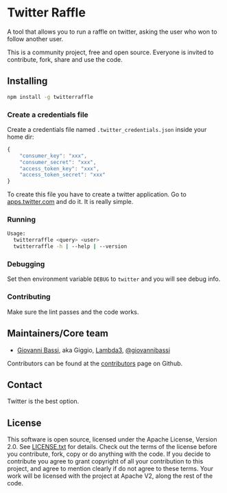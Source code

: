 # Twitter Raffle

A tool that allows you to run a raffle on twitter, asking the user who won to follow another user.

This is a community project, free and open source. Everyone is invited to contribute, fork, share and use the code.

## Installing

````bash
npm install -g twitterraffle
````

### Create a credentials file

Create a credentials file named `.twitter_credentials.json` inside your home dir:

````javascript
{
	"consumer_key": "xxx",
	"consumer_secret": "xxx",
	"access_token_key": "xxx",
	"access_token_secret": "xxx"
}
````

To create this file you have to create a twitter application. Go to
[apps.twitter.com](https://apps.twitter.com/) and do it. It is really simple.

### Running

````bash
Usage:
  twitterraffle <query> <user>
  twitterraffle -h | --help | --version
````

### Debugging

Set then environment variable `DEBUG` to `twitter` and you will see debug info.

### Contributing

Make sure the lint passes and the code works.

## Maintainers/Core team

* [Giovanni Bassi](http://blog.lambda3.com.br/L3/giovannibassi/), aka Giggio, [Lambda3](http://www.lambda3.com.br), [@giovannibassi](https://twitter.com/giovannibassi)

Contributors can be found at the [contributors](https://github.com/Lambda3/twitterraffle/graphs/contributors) page on Github.

## Contact

Twitter is the best option.

## License

This software is open source, licensed under the Apache License, Version 2.0.
See [LICENSE.txt](https://github.com/Lambda3/twitterraffle/blob/master/LICENSE.txt) for details.
Check out the terms of the license before you contribute, fork, copy or do anything
with the code. If you decide to contribute you agree to grant copyright of all your contribution to this project, and agree to
mention clearly if do not agree to these terms. Your work will be licensed with the project at Apache V2, along the rest of the code.
